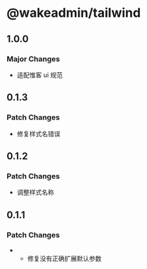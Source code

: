 # @wakeadmin/tailwind

## 1.0.0

### Major Changes

- 适配惟客 ui 规范

## 0.1.3

### Patch Changes

- 修复样式名错误

## 0.1.2

### Patch Changes

- 调整样式名称

## 0.1.1

### Patch Changes

- - 修复没有正确扩展默认参数
